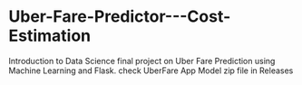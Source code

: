 # Uber-Fare-Predictor---Cost-Estimation
Introduction to Data Science final project on Uber Fare Prediction using Machine Learning and Flask.
check UberFare App Model zip file in Releases
